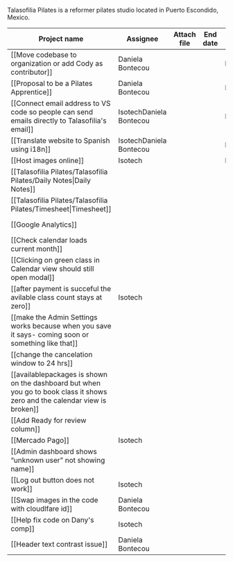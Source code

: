 Talasofilia Pilates is a reformer pilates studio located in Puerto Escondido, Mexico. 

|Project name|Assignee|Attach file|End date|Priority|Start date|Status|Team|Text|
|---|---|---|---|---|---|---|---|---|
|[[Move codebase to organization or add Cody as contributor]]|Daniela Bontecou|||High||Not started|||
|[[Proposal to be a Pilates Apprentice]]|Daniela Bontecou|||High||Done|||
|[[Connect email address to VS code so people can send emails directly to Talasofilia's email]]|IsotechDaniela Bontecou|||Medium||Done|||
|[[Translate website to Spanish using i18n]]|IsotechDaniela Bontecou|||Medium||Not started|||
|[[Host images online]]|Isotech|||Medium||Done|||
|[[Talasofilia Pilates/Talasofilia Pilates/Daily Notes\|Daily Notes]]||||||Not started|||
|[[Talasofilia Pilates/Talasofilia Pilates/Timesheet\|Timesheet]]||||||Not started|||
|[[Google Analytics]]||||||Not started|||
|[[Check calendar loads current month]]||||||Not started|||
|[[Clicking on green class in Calendar view should still open modal]]||||||Not started|||
|[[after payment is succeful the avilable class count stays at zero]]|Isotech|||||Done|||
|[[make the Admin Settings works because when you save it says- coming soon or something like that]]||||||Not started|||
|[[change the cancelation window to 24 hrs]]||||||Not started|||
|[[availablepackages is shown on the dashboard but when you go to book class it shows zero and the calendar view is broken]]||||||Done|||
|[[Add Ready for review column]]||||||Not started|||
|[[Mercado Pago]]|Isotech|||||Done|||
|[[Admin dashboard shows “unknown user” not showing name]]||||||Done|||
|[[Log out button does not work]]|Isotech|||||Done|||
|[[Swap images in the code with cloudlfare id]]|Daniela Bontecou|||||Done|||
|[[Help fix code on Dany's comp]]|Isotech|||||Done|||
|[[Header text contrast issue]]|Daniela Bontecou|||||Done|||